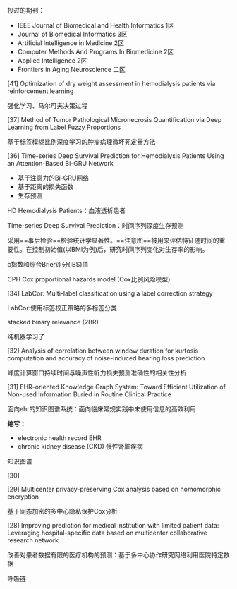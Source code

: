 投过的期刊：

- IEEE Journal of Biomedical and Health Informatics  1区
- Journal of Biomedical Informatics  3区
- Artificial Intelligence in Medicine  2区
- Computer Methods And Programs In Biomedicine 2区
- Applied Intelligence 2区
- Frontiers in Aging Neuroscience 二区





[41] Optimization of dry weight assessment in hemodialysis patients via reinforcement learning 

强化学习、马尔可夫决策过程





[37] Method of Tumor Pathological Micronecrosis Quantification via Deep Learning from Label Fuzzy Proportions

基于标签模糊比例深度学习的肿瘤病理微坏死定量方法



[36] Time-series Deep Survival Prediction for Hemodialysis Patients Using an Attention-Based Bi-GRU Network

- 基于注意力的Bi-GRU网络
- 基于距离的损失函数
- 生存预测

HD Hemodialysis Patients：血液透析患者 

Time-series Deep Survival Prediction：时间序列深度生存预测

采用==事后检验==检验统计学显著性。==注意图==被用来评估特征随时间的重要性。在控制初始值(以BMI为例)后，研究时间序列变化对生存率的影响。

c指数和综合Brier评分(IBS)值

CPH Cox proportional hazards model (Cox比例风险模型)



[34] LabCor: Multi-label classification using a label correction strategy

LabCor:使用标签校正策略的多标签分类

stacked binary relevance (2BR) 

纯机器学习了



[32] Analysis of correlation between window duration for kurtosis computation and accuracy of noise-induced hearing loss prediction

峰度计算窗口持续时间与噪声性听力损失预测准确性的相关性分析

[31] EHR-oriented Knowledge Graph System: Toward Efficient Utilization of Non-used Information Buried in Routine Clinical Practice

面向ehr的知识图谱系统：面向临床常规实践中未使用信息的高效利用

**缩写：**

- electronic health record 	EHR
- chronic kidney disease (CKD) 慢性肾脏疾病

知识图谱



[30] 

[29] Multicenter privacy-preserving Cox analysis based on homomorphic encryption

基于同态加密的多中心隐私保护Cox分析

[28] Improving prediction for medical institution with limited patient data: Leveraging hospital-specific data based on multicenter collaborative research network

改善对患者数据有限的医疗机构的预测：基于多中心协作研究网络利用医院特定数据













呼吸链  	



